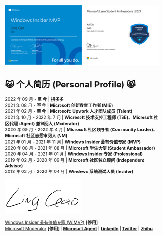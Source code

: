 <img src="https://github.com/Lingggao/Lingggao/blob/master/Ling%20Gao%20WIMVP%20Certificate.png?raw=true" width = "50%" /><img src="https://github.com/Lingggao/Lingggao/blob/master/MSFT%20Student%20Ambassador_00.png?raw=true" width = "50%" />

# :smiley_cat: 个人简历 (Personal Profile) :smile_cat:

2022 年 09 月 - **至 今** | **拼多多**  
2021 年 08 月 - **至 今** | **Microsoft 创新教育工作者 (MIE)**  
2021 年 02 月 - **至 今** | **Microsoft: Upwork 人才团队成员 (Talent)**  
2021 年 10 月 - 2022 年 7 月 | **Wicresoft 技术支持工程师 (TSE)、Microsoft 社区代理 (Agent) 兼审阅人 (Moderator)**  
2020 年 09 月 - 2022 年 4 月 | **Microsoft 社区领导者 (Community Leader)、Microsoft 社区志愿审阅人 (VM)**  
2021 年 01 月 - 2021 年 11 月 | **Windows Insider 最有价值专家 (MVP)**  
2020 年 08 月 - 2021 年 08 月 | **Microsoft 学生大使 (Student Ambassador)**  
2020 年 04 月 - 2021 年 01 月 | **Windows Insider 专家 (Professional)**  
2019 年 02 月 - 2020 年 09 月 | **Microsoft 社区独立顾问 (Independent Advisor)**  
2018 年 02 月 - 2020 年 04 月 | **Windows 系统测试人员 (Insider)**

![LING](https://github.com/Lingggao/Lingggao/blob/master/2.png?raw=true)

[Windows Insider 最有价值专家 (WIMVP)](https://insider.windows.com/en-us/mvps/ling-gao) **[停用]**  
[Microsoft Moderator](https://answers.microsoft.com/zh-hans/profile/c4a52f5b-dc12-47e5-a37c-53ae020cb7c2) **[停用]** | [**Microsoft Agent**](https://answers.microsoft.com/zh-hans/profile/855ff3d3-0539-4769-9b06-6c0224653a32) | [**LinkedIn**](https://linkedin.com/in/lingggao) | [**Twitter**](https://twitter.com/CNGaoLing) | [**Zhihu**](https://www.zhihu.com/people/linggao)
